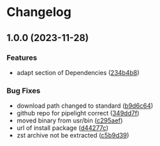 # Changelog

## 1.0.0 (2023-11-28)


### Features

* adapt section of Dependencies ([234b4b8](https://github.com/kogeletey/asdf-pipelight/commit/234b4b80736f457f54ed326e3d2c45fa3719a652))


### Bug Fixes

* download path changed to standard ([b9d6c64](https://github.com/kogeletey/asdf-pipelight/commit/b9d6c64d1290f29aadbd142df08cb033e41aed38))
* github repo for pipelight correct ([349dd7f](https://github.com/kogeletey/asdf-pipelight/commit/349dd7ff99491d022f12fcb084c4dbea7d4c6e46))
* moved binary from usr/bin ([c295aef](https://github.com/kogeletey/asdf-pipelight/commit/c295aefdc8f96e71bdb477d26250f57781935a8d))
* url of install package ([d44277c](https://github.com/kogeletey/asdf-pipelight/commit/d44277c7427b5659c111945bc1c4461f9001ad38))
* zst archive not be extracted ([c5b9d39](https://github.com/kogeletey/asdf-pipelight/commit/c5b9d39e3cc140391009640ef01ef7c633585c0e))
